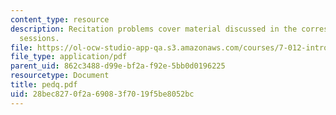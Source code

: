 ```yaml
---
content_type: resource
description: Recitation problems cover material discussed in the corresponding lecture
  sessions.
file: https://ol-ocw-studio-app-qa.s3.amazonaws.com/courses/7-012-introduction-to-biology-fall-2004/28bec8270f2a69083f7019f5be8052bc_pedq.pdf
file_type: application/pdf
parent_uid: 862c3488-d99e-bf2a-f92e-5bb0d0196225
resourcetype: Document
title: pedq.pdf
uid: 28bec827-0f2a-6908-3f70-19f5be8052bc
---
```

